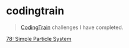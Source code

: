 # codingtrain
> [CodingTrain](https://www.youtube.com/user/shiffman) challenges I have completed.


[78: Simple Particle System](https://madacoo.github.io/codingtrain/78_Simple_Particle_System/)
